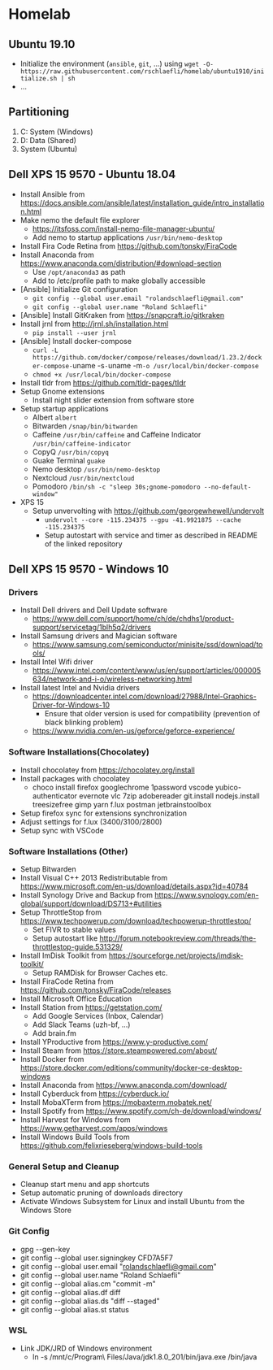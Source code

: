 # Homelab

## Ubuntu 19.10

- Initialize the environment (`ansible`, `git`, ...) using `wget -O- https://raw.githubusercontent.com/rschlaefli/homelab/ubuntu1910/initialize.sh | sh`
- ...

## Partitioning

1. C: System (Windows)
2. D: Data (Shared)
3. System (Ubuntu)

## Dell XPS 15 9570 - Ubuntu 18.04

- Install Ansible from https://docs.ansible.com/ansible/latest/installation_guide/intro_installation.html
- Make nemo the default file explorer
  - https://itsfoss.com/install-nemo-file-manager-ubuntu/
  - Add nemo to startup applications `/usr/bin/nemo-desktop`
- Install Fira Code Retina from https://github.com/tonsky/FiraCode
- Install Anaconda from https://www.anaconda.com/distribution/#download-section
  - Use `/opt/anaconda3` as path
  - Add to /etc/profile path to make globally accessible
- [Ansible] Initialize Git configuration
  - `git config --global user.email "rolandschlaefli@gmail.com"`
  - `git config --global user.name "Roland Schlaefli"`
- [Ansible] Install GitKraken from https://snapcraft.io/gitkraken
- Install jrnl from http://jrnl.sh/installation.html
  - `pip install --user jrnl`
- [Ansible] Install docker-compose
  - `curl -L https://github.com/docker/compose/releases/download/1.23.2/docker-compose-`uname -s`-`uname -m`-o /usr/local/bin/docker-compose`
  - `chmod +x /usr/local/bin/docker-compose`
- Install tldr from https://github.com/tldr-pages/tldr
- Setup Gnome extensions
  - Install night slider extension from software store
- Setup startup applications
  - Albert `albert`
  - Bitwarden `/snap/bin/bitwarden`
  - Caffeine `/usr/bin/caffeine` and Caffeine Indicator `/usr/bin/caffeine-indicator`
  - CopyQ `/usr/bin/copyq`
  - Guake Terminal `guake`
  - Nemo desktop `/usr/bin/nemo-desktop`
  - Nextcloud `/usr/bin/nextcloud`
  - Pomodoro `/bin/sh -c "sleep 30s;gnome-pomodoro --no-default-window"`
- XPS 15
  - Setup unvervolting with https://github.com/georgewhewell/undervolt
    - `undervolt --core -115.234375 --gpu -41.9921875 --cache -115.234375`
    - Setup autostart with service and timer as described in README of the linked repository

## Dell XPS 15 9570 - Windows 10

### Drivers

- Install Dell drivers and Dell Update software
  - https://www.dell.com/support/home/ch/de/chdhs1/product-support/servicetag/1blh5q2/drivers
- Install Samsung drivers and Magician software
  - https://www.samsung.com/semiconductor/minisite/ssd/download/tools/
- Install Intel Wifi driver
  - https://www.intel.com/content/www/us/en/support/articles/000005634/network-and-i-o/wireless-networking.html
- Install latest Intel and Nvidia drivers
  - https://downloadcenter.intel.com/download/27988/Intel-Graphics-Driver-for-Windows-10
    - Ensure that older version is used for compatibility (prevention of black blinking problem)
  - https://www.nvidia.com/en-us/geforce/geforce-experience/

### Software Installations(Chocolatey)

- Install chocolatey from https://chocolatey.org/install
- Install packages with chocolatey
  - choco install firefox googlechrome 1password vscode yubico-authenticator evernote vlc 7zip adobereader git.install nodejs.install treesizefree gimp yarn f.lux postman jetbrainstoolbox
- Setup firefox sync for extensions synchronization
- Adjust settings for f.lux (3400/3100/2800)
- Setup sync with VSCode

### Software Installations (Other)

- Setup Bitwarden
- Install Visual C++ 2013 Redistributable from https://www.microsoft.com/en-us/download/details.aspx?id=40784
- Install Synology Drive and Backup from https://www.synology.com/en-global/support/download/DS713+#utilities
- Setup ThrottleStop from https://www.techpowerup.com/download/techpowerup-throttlestop/
  - Set FIVR to stable values
  - Setup autostart like http://forum.notebookreview.com/threads/the-throttlestop-guide.531329/
- Install ImDisk Toolkit from https://sourceforge.net/projects/imdisk-toolkit/
  - Setup RAMDisk for Browser Caches etc.
- Install FiraCode Retina from https://github.com/tonsky/FiraCode/releases
- Install Microsoft Office Education
- Install Station from https://getstation.com/
  - Add Google Services (Inbox, Calendar)
  - Add Slack Teams (uzh-bf, ...)
  - Add brain.fm
- Install YProductive from https://www.y-productive.com/
- Install Steam from https://store.steampowered.com/about/
- Install Docker from https://store.docker.com/editions/community/docker-ce-desktop-windows
- Install Anaconda from https://www.anaconda.com/download/
- Install Cyberduck from https://cyberduck.io/
- Install MobaXTerm from https://mobaxterm.mobatek.net/
- Install Spotify from https://www.spotify.com/ch-de/download/windows/
- Install Harvest for Windows from https://www.getharvest.com/apps/windows
- Install Windows Build Tools from https://github.com/felixrieseberg/windows-build-tools

### General Setup and Cleanup

- Cleanup start menu and app shortcuts
- Setup automatic pruning of downloads directory
- Activate Windows Subsystem for Linux and install Ubuntu from the Windows Store

### Git Config

- gpg --gen-key
- git config --global user.signingkey CFD7A5F7
- git config --global user.email "rolandschlaefli@gmail.com"
- git config --global user.name "Roland Schlaefli"
- git config --global alias.cm "commit -m"
- git config --global alias.df diff
- git config --global alias.ds "diff --staged"
- git config --global alias.st status

### WSL

- Link JDK/JRD of Windows environment
  - ln -s /mnt/c/Program\ Files/Java/jdk1.8.0_201/bin/java.exe /bin/java
